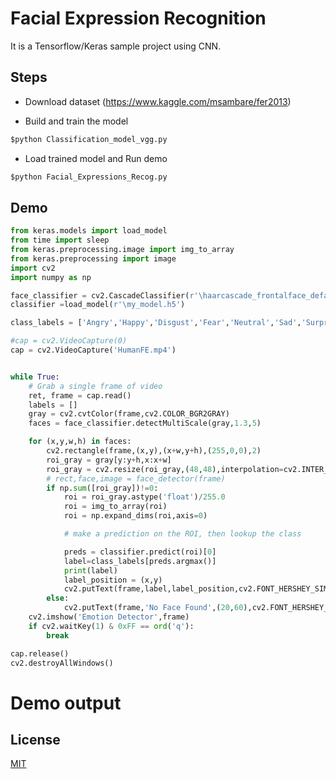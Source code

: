 
# Facial Expression Recognition

It is a Tensorflow/Keras sample project using CNN. 

## Steps

- Download dataset (https://www.kaggle.com/msambare/fer2013) 

- Build and train the model 
 
```python
$python Classification_model_vgg.py 
```

- Load trained model and Run demo 

```python
$python Facial_Expressions_Recog.py
```



## Demo

```python
from keras.models import load_model
from time import sleep
from keras.preprocessing.image import img_to_array
from keras.preprocessing import image
import cv2
import numpy as np

face_classifier = cv2.CascadeClassifier(r'\haarcascade_frontalface_default.xml')
classifier =load_model(r'\my_model.h5')

class_labels = ['Angry','Happy','Disgust','Fear','Neutral','Sad','Surprise']

#cap = cv2.VideoCapture(0)
cap = cv2.VideoCapture('HumanFE.mp4')


while True:
    # Grab a single frame of video
    ret, frame = cap.read()
    labels = []
    gray = cv2.cvtColor(frame,cv2.COLOR_BGR2GRAY)
    faces = face_classifier.detectMultiScale(gray,1.3,5)

    for (x,y,w,h) in faces:
        cv2.rectangle(frame,(x,y),(x+w,y+h),(255,0,0),2)
        roi_gray = gray[y:y+h,x:x+w]
        roi_gray = cv2.resize(roi_gray,(48,48),interpolation=cv2.INTER_AREA)
        # rect,face,image = face_detector(frame)
        if np.sum([roi_gray])!=0:
            roi = roi_gray.astype('float')/255.0
            roi = img_to_array(roi)
            roi = np.expand_dims(roi,axis=0)

            # make a prediction on the ROI, then lookup the class

            preds = classifier.predict(roi)[0]
            label=class_labels[preds.argmax()]
            print(label)
            label_position = (x,y)
            cv2.putText(frame,label,label_position,cv2.FONT_HERSHEY_SIMPLEX,2,(0,255,0),3)
        else:
            cv2.putText(frame,'No Face Found',(20,60),cv2.FONT_HERSHEY_SIMPLEX,2,(0,255,0),3)
    cv2.imshow('Emotion Detector',frame)
    if cv2.waitKey(1) & 0xFF == ord('q'):
        break

cap.release()
cv2.destroyAllWindows()

```

# Demo output


## License
[MIT](https://choosealicense.com/licenses/mit/)
